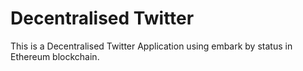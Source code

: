 # Decentralised Twitter

This is a Decentralised Twitter Application using embark by status in Ethereum blockchain.

